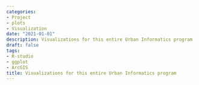 ```yaml
---
categories:
- Project
- plots
- Visualization
date: "2021-01-01"
description: Visualizations for this entire Urban Informatics program
draft: false
tags:
- R-studio
- ggplot
- ArcGIS
title: Visualizations for this entire Urban Informatics program
---
```


# 